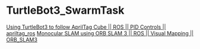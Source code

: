 # TurtleBot3_SwarmTask

[Using TurtleBot3 to follow AprilTag Cube || ROS || PID Controls || apriltag_ros](https://www.youtube.com/watch?v=aHIw7dsxvHA)
[Monocular SLAM using ORB SLAM 3 || ROS || Visual Mapping || ORB_SLAM3](https://www.youtube.com/watch?v=HoaDM5BI6iE)
